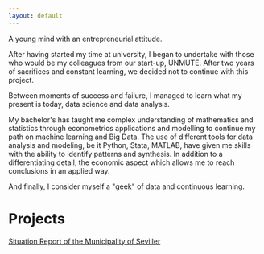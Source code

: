 ```yaml
---
layout: default
---
```


A young mind with an entrepreneurial attitude.

After having started my time at university, I began to undertake with those who would be my colleagues from our start-up, UNMUTE. After two years of sacrifices and constant learning, we decided not to continue with this project.

Between moments of success and failure, I managed to learn what my present is today, data science and data analysis.

My bachelor's has taught me complex understanding of mathematics and statistics through econometrics applications and modelling to continue my path on machine learning and Big Data. The use of different tools for data analysis and modeling, be it Python, Stata, MATLAB, have given me skills with the ability to identify patterns and synthesis. In addition to a differentiating detail, the economic aspect which allows me to reach conclusions in an applied way.

And finally, I consider myself a "geek" of data and continuous learning.


# Projects
<a href="Situation_Report_of_the_Municipality_of_Seville.html" title="Situation Report of the Municipality of Seville">Situation Report of the Municipality of Seviller</a>